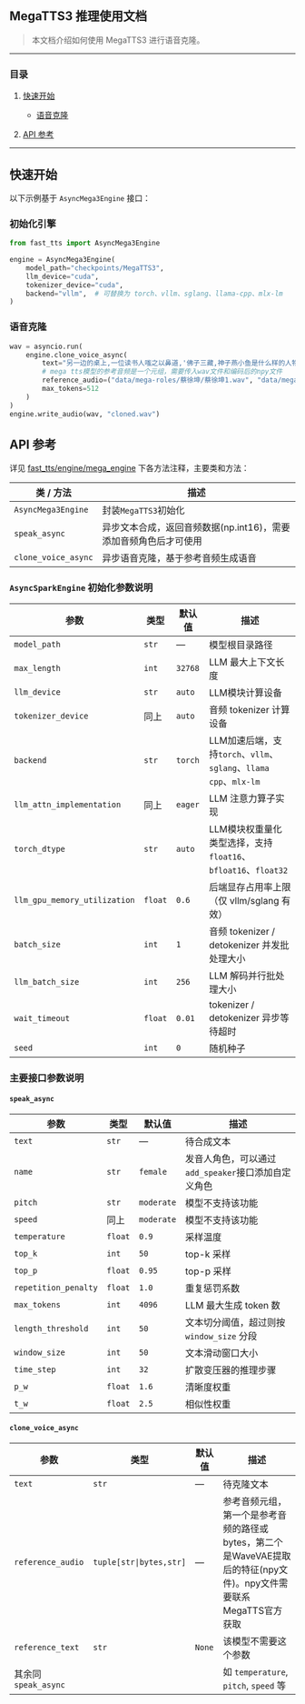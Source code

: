 ## MegaTTS3 推理使用文档

> 本文档介绍如何使用 MegaTTS3 进行语音克隆。

---

### 目录

1. [快速开始](#快速开始)
    - [语音克隆](#语音克隆)

2. [API 参考](#api-参考)

---

## 快速开始

以下示例基于 `AsyncMega3Engine` 接口：

### 初始化引擎

```python
from fast_tts import AsyncMega3Engine

engine = AsyncMega3Engine(
    model_path="checkpoints/MegaTTS3",
    llm_device="cuda",
    tokenizer_device="cuda",
    backend="vllm",  # 可替换为 torch、vllm、sglang、llama-cpp、mlx-lm
)
```

### 语音克隆

```python
wav = asyncio.run(
    engine.clone_voice_async(
        text="另一边的桌上,一位读书人嗤之以鼻道,'佛子三藏,神子燕小鱼是什么样的人物,李家的那个李子夜如何与他们相提并论？",
        # mega tts模型的参考音频是一个元组，需要传入wav文件和编码后的npy文件  
        reference_audio=("data/mega-roles/蔡徐坤/蔡徐坤1.wav", "data/mega-roles/蔡徐坤/蔡徐坤1.npy"),
        max_tokens=512
    )
)
engine.write_audio(wav, "cloned.wav")
```

## API 参考

详见 [fast_tts/engine/mega_engine](../../../fast_tts/engine/mega_engine.py) 下各方法注释，主要类和方法：

| 类 / 方法              | 描述                                    |
|---------------------|---------------------------------------|
| `AsyncMega3Engine`  | 封装`MegaTTS3`初始化                       |
| `speak_async`       | 异步文本合成，返回音频数据(np.int16)，需要添加音频角色后才可使用 |
| `clone_voice_async` | 异步语音克隆，基于参考音频生成语音                     |

### `AsyncSparkEngine` 初始化参数说明

| 参数                           | 类型      | 默认值     | 描述                                                     |
|------------------------------|---------|---------|--------------------------------------------------------|
| `model_path`                 | `str`   | —       | 模型根目录路径                                                |
| `max_length`                 | `int`   | `32768` | LLM 最大上下文长度                                            |
| `llm_device`                 | `str`   | `auto`  | LLM模块计算设备                                              |
| `tokenizer_device`           | 同上      | `auto`  | 音频 tokenizer 计算设备                                      |
| `backend`                    | `str`   | `torch` | LLM加速后端，支持`torch`、`vllm`、`sglang`、`llama cpp`、`mlx-lm` |
| `llm_attn_implementation`    | 同上      | `eager` | LLM 注意力算子实现                                            |
| `torch_dtype`                | `str`   | `auto`  | LLM模块权重量化类型选择，支持 `float16`、`bfloat16`、`float32`        |
| `llm_gpu_memory_utilization` | `float` | `0.6`   | 后端显存占用率上限（仅 vllm/sglang 有效）                            |
| `batch_size`                 | `int`   | `1`     | 音频 tokenizer / detokenizer 并发批处理大小                     |
| `llm_batch_size`             | `int`   | `256`   | LLM 解码并行批处理大小                                          |
| `wait_timeout`               | `float` | `0.01`  | tokenizer / detokenizer 异步等待超时                         |
| `seed`                       | `int`   | `0`     | 随机种子                                                   |

### 主要接口参数说明

#### `speak_async`

| 参数                   | 类型      | 默认值        | 描述                               |
|----------------------|---------|------------|----------------------------------|
| `text`               | `str`   | —          | 待合成文本                            |
| `name`               | `str`   | `female`   | 发音人角色，可以通过`add_speaker`接口添加自定义角色 |
| `pitch`              | `str`   | `moderate` | 模型不支持该功能                         |
| `speed`              | 同上      | `moderate` | 模型不支持该功能                         |
| `temperature`        | `float` | `0.9`      | 采样温度                             |
| `top_k`              | `int`   | `50`       | top-k 采样                         |
| `top_p`              | `float` | `0.95`     | top-p 采样                         |
| `repetition_penalty` | `float` | `1.0`      | 重复惩罚系数                           |
| `max_tokens`         | `int`   | `4096`     | LLM 最大生成 token 数                 |
| `length_threshold`   | `int`   | `50`       | 文本切分阈值，超过则按 `window_size` 分段     |
| `window_size`        | `int`   | `50`       | 文本滑动窗口大小                         |
| `time_step`          | `int`   | `32`       | 扩散变压器的推理步骤                       |
| `p_w`                | `float` | `1.6`      | 清晰度权重                            | 
| `t_w`                | `float` | `2.5`      | 相似性权重                            |

#### `clone_voice_async`

| 参数                | 类型                      | 默认值    | 描述                                                                     |
|-------------------|-------------------------|--------|------------------------------------------------------------------------|
| `text`            | `str`                   | —      | 待克隆文本                                                                  |
| `reference_audio` | `tuple[str\|bytes,str]` | —      | 参考音频元组，第一个是参考音频的路径或bytes，第二个是WaveVAE提取后的特征(npy文件)。npy文件需要联系MegaTTS官方获取 | 参考音频路径或字节数据                    |
| `reference_text`  | `str`                   | `None` | 该模型不需要这个参数                                                             |
| 其余同 `speak_async` |                         |        | 如 `temperature`, `pitch`, `speed` 等                                    |

